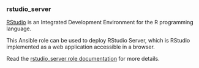 ### rstudio_server

[RStudio](https://www.rstudio.com/) is an Integrated Development
Environment for the R programming language.

This Ansible role can be used to deploy RStudio Server, which is RStudio
implemented as a web application accessible in a browser.

Read the [rstudio_server role documentation](https://docs.debops.org/en/HEAD/ansible/roles/rstudio_server/) for more details.
